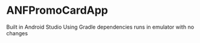 # ANFPromoCardApp
Built in Android Studio
Using Gradle dependencies
runs in emulator with no changes

